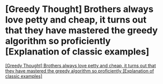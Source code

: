 # [Greedy Thought] Brothers always love petty and cheap, it turns out that they have mastered the greedy algorithm so proficiently [Explanation of classic examples]
[[Greedy Thought] Brothers always love petty and cheap, it turns out that they have mastered the greedy algorithm so proficiently [Explanation of classic examples]](https://aiwithcloud.com/2022/09/16/greedy_thought_brothers_always_love_petty_and_cheap_it_turns_out_that_they_have_mastered_the_greedy_algorithm_so_proficiently_explanation_of_classic_examples/)